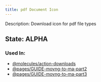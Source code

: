 ```yaml
---
title: pdf Document Icon
---
```

Description: Download icon for pdf file types

## State: ALPHA

### Used In:
- [@molecules/action-downloads](/?p=molecules-action-downloads)
- [@pages/GUIDE-movng-to-ma-part2](/?p=pages-GUIDE-movng-to-ma-part2)
- [@pages/GUIDE-movng-to-ma-part3](/?p=pages-GUIDE-movng-to-ma-part3)
